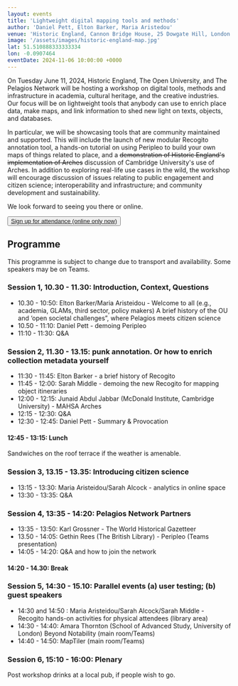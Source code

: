 ```yaml
---
layout: events
title: 'Lightweight digital mapping tools and methods'
author: 'Daniel Pett, Elton Barker, Maria Aristedou'
venue: 'Historic England, Cannon Bridge House, 25 Dowgate Hill, London EC4R 2YA'
image: '/assets/images/historic-england-map.jpg'
lat: 51.510888333333334
lon: -0.0907464
eventDate: 2024-11-06 10:00:00 +0000
---
```


On Tuesday June 11, 2024, Historic England, The Open University, and The Pelagios Network will be hosting a workshop on 
digital tools, methods and infrastructure in academia, cultural heritage, and the creative industries. Our focus will be
on lightweight tools that anybody can use to enrich place data, make maps, and link information to shed new light on texts, 
objects, and databases.

In particular, we will be showcasing tools that are community maintained and supported. This will include the launch of 
new modular Recogito annotation tool, a hands-on tutorial on using Peripleo to build your own maps of things related to 
place, and a ~~demonstration of Historic England's implementation of Arches~~ discussion of Cambridge University's use of Arches. In addition to exploring real-life use cases 
in the wild, the workshop will encourage discussion of issues relating to public engagement and citizen science; 
interoperability and infrastructure; and community development and sustainability.

We look forward to seeing you there or online.

<button><a href="https://docs.google.com/forms/d/e/1FAIpQLSfYwAOwGkYwuBT3bnN5lj7H2BLbF9G4Lj_6mhwWVcJ_RcCLmg/viewform">Sign up for attendance (online only now)</a></button>

## Programme

This programme is subject to change due to transport and availability. Some speakers may be on Teams.

### Session 1, 10.30 - 11.30: Introduction, Context, Questions

* 10.30 - 10:50: Elton Barker/Maria Aristeidou - Welcome to all (e.g., academia, GLAMs, third sector, policy makers)
  A brief history of the OU and ‘open societal challenges”, where Pelagios meets citizen science
* 10.50 - 11:10: Daniel Pett - demoing Peripleo
* 11:10 - 11:30: Q&A

### Session 2, 11.30 - 13.15: punk annotation. Or how to enrich collection metadata yourself

* 11:30 - 11:45: Elton Barker - a brief history of Recogito
* 11:45 - 12:00: Sarah Middle - demoing the new Recogito for mapping object itineraries
* 12:00 - 12:15: Junaid Abdul Jabbar (McDonald Institute, Cambridge University) - MAHSA Arches
* 12:15 - 12:30: Q&A
* 12:30 - 12:45: Daniel Pett - Summary & Provocation

#### 12:45 - 13:15: Lunch

Sandwiches on the roof terrace if the weather is amenable.

### Session 3, 13.15 - 13.35: Introducing citizen science

* 13:15 - 13:30: Maria Aristeidou/Sarah Alcock - analytics in online space
* 13:30 - 13:35: Q&A

### Session 4, 13:35 - 14:20: Pelagios Network Partners

* 13:35 - 13:50: Karl Grossner - The World Historical Gazetteer
* 13.50 - 14:05: Gethin Rees (The British Library) - Peripleo (Teams presentation)
* 14:05 - 14:20: Q&A and how to join the network

#### 14:20 - 14.30: Break

### Session 5, 14:30 - 15.10: Parallel events (a) user testing; (b) guest speakers

* 14:30 and 14:50 : Maria Aristeidou/Sarah Alcock/Sarah Middle - Recogito hands-on activities for physical attendees (library area)
* 14:30 - 14:40: Amara Thornton (School of Advanced Study, University of London) Beyond Notability (main room/Teams)
* 14:40 - 14:50: MapTiler (main room/Teams)

### Session 6, 15:10 - 16:00: Plenary

Post workshop drinks at a local pub, if people wish to go. 
